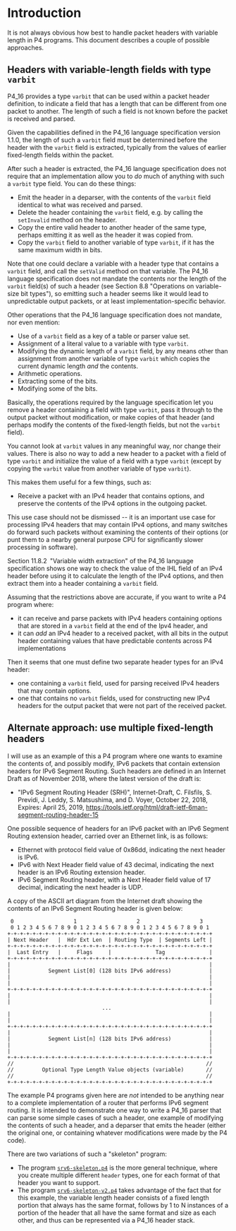 # Introduction

It is not always obvious how best to handle packet headers with
variable length in P4 programs.  This document describes a couple of
possible approaches.


## Headers with variable-length fields with type `varbit`

P4_16 provides a type `varbit` that can be used within a packet header
definition, to indicate a field that has a length that can be
different from one packet to another.  The length of such a field is
not known before the packet is received and parsed.

Given the capabilities defined in the P4_16 language specification
version 1.1.0, the length of such a `varbit` field must be determined
before the header with the `varbit` field is extracted, typically from
the values of earlier fixed-length fields within the packet.

After such a header is extracted, the P4_16 language specification
does not require that an implementation allow you to _do_ much of
anything with such a `varbit` type field.  You can do these things:

+ Emit the header in a deparser, with the contents of the `varbit`
  field identical to what was received and parsed.
+ Delete the header containing the `varbit` field, e.g. by calling the
  `setInvalid` method on the header.
+ Copy the entire valid header to another header of the same type,
  perhaps emitting it as well as the header it was copied from.
+ Copy the `varbit` field to another variable of type `varbit`, if it
  has the same maximum width in bits.

Note that one could declare a variable with a header type that
contains a `varbit` field, and call the `setValid` method on that
variable.  The P4_16 language specification does not mandate the
contents nor the length of the `varbit` field(s) of such a header (see
Section 8.8 "Operations on variable-size bit types"), so emitting such
a header seems like it would lead to unpredictable output packets, or
at least implementation-specific behavior.

Other operations that the P4_16 language specification does not
mandate, nor even mention:

+ Use of a `varbit` field as a key of a table or parser value set.
+ Assignment of a literal value to a variable with type `varbit`.
+ Modifying the dynamic length of a `varbit` field, by any means other
  than assignment from another variable of type `varbit` which copies
  the current dynamic length _and_ the contents.
+ Arithmetic operations.
+ Extracting some of the bits.
+ Modifying some of the bits.

Basically, the operations required by the language specification let
you remove a header containing a field with type `varbit`, pass it
through to the output packet without modification, or make copies of
that header (and perhaps modify the contents of the fixed-length
fields, but not the `varbit` field).

You cannot look at `varbit` values in any meaningful way, nor change
their values.  There is also no way to add a new header to a packet
with a field of type `varbit` and initialize the value of a field with
a type `varbit` (except by copying the `varbit` value from another
variable of type `varbit`).

This makes them useful for a few things, such as:

+ Receive a packet with an IPv4 header that contains options, and
  preserve the contents of the IPv4 options in the outgoing packet.

This use case should not be dismissed -- it is an important use case
for processing IPv4 headers that may contain IPv4 options, and many
switches do forward such packets without examining the contents of
their options (or punt them to a nearby general purpose CPU for
significantly slower processing in software).

Section 11.8.2 "Variable width extraction" of the P4_16 language
specification shows one way to check the value of the IHL field of an
IPv4 header before using it to calculate the length of the IPv4
options, and then extract them into a header containing a `varbit`
field.

Assuming that the restrictions above are accurate, if you want to
write a P4 program where:

+ it can receive and parse packets with IPv4 headers containing
  options that are stored in a `varbit` field at the end of the Ipv4
  header, and
+ it can _add_ an IPv4 header to a received packet, with all bits in
  the output header containing values that have predictable contents
  across P4 implementations

Then it seems that one must define two separate header types for an
IPv4 header:

+ one containing a `varbit` field, used for parsing received IPv4
  headers that may contain options.
+ one that contains no `varbit` fields, used for constructing new IPv4
  headers for the output packet that were not part of the received
  packet.


## Alternate approach: use multiple fixed-length headers

I will use as an example of this a P4 program where one wants to
examine the contents of, and possibly modify, IPv6 packets that
contain extension headers for IPv6 Segment Routing.  Such headers are
defined in an Internet Draft as of November 2018, where the latest
version of the draft is:

+ "IPv6 Segment Routing Header (SRH)", Internet-Draft, C. Filsfils,
  S. Previdi, J. Leddy, S. Matsushima, and D. Voyer, October 22, 2018,
  Expires: April 25, 2019,
  https://tools.ietf.org/html/draft-ietf-6man-segment-routing-header-15

One possible sequence of headers for an IPv6 packet with an IPv6
Segment Routing extension header, carried over an Ethernet link, is as
follows:

+ Ethernet with protocol field value of 0x86dd, indicating the next
  header is IPv6.
+ IPv6 with Next Header field value of 43 decimal, indicating the next
  header is an IPv6 Routing extension header.
+ IPv6 Segment Routing header, with a Next Header field value of 17
  decimal, indicating the next header is UDP.

A copy of the ASCII art diagram from the Internet draft showing the
contents of an IPv6 Segment Routing header is given below:

```
 0                   1                   2                   3
 0 1 2 3 4 5 6 7 8 9 0 1 2 3 4 5 6 7 8 9 0 1 2 3 4 5 6 7 8 9 0 1
+-+-+-+-+-+-+-+-+-+-+-+-+-+-+-+-+-+-+-+-+-+-+-+-+-+-+-+-+-+-+-+-+
| Next Header   |  Hdr Ext Len  | Routing Type  | Segments Left |
+-+-+-+-+-+-+-+-+-+-+-+-+-+-+-+-+-+-+-+-+-+-+-+-+-+-+-+-+-+-+-+-+
|  Last Entry   |     Flags     |              Tag              |
+-+-+-+-+-+-+-+-+-+-+-+-+-+-+-+-+-+-+-+-+-+-+-+-+-+-+-+-+-+-+-+-+
|                                                               |
|            Segment List[0] (128 bits IPv6 address)            |
|                                                               |
|                                                               |
+-+-+-+-+-+-+-+-+-+-+-+-+-+-+-+-+-+-+-+-+-+-+-+-+-+-+-+-+-+-+-+-+
|                                                               |
|                                                               |
                              ...
|                                                               |
|                                                               |
+-+-+-+-+-+-+-+-+-+-+-+-+-+-+-+-+-+-+-+-+-+-+-+-+-+-+-+-+-+-+-+-+
|                                                               |
|            Segment List[n] (128 bits IPv6 address)            |
|                                                               |
|                                                               |
+-+-+-+-+-+-+-+-+-+-+-+-+-+-+-+-+-+-+-+-+-+-+-+-+-+-+-+-+-+-+-+-+
//                                                             //
//         Optional Type Length Value objects (variable)       //
//                                                             //
+-+-+-+-+-+-+-+-+-+-+-+-+-+-+-+-+-+-+-+-+-+-+-+-+-+-+-+-+-+-+-+-+
```

The example P4 programs given here are _not_ intended to be anything
near to a complete implementation of a router that performs IPv6
segment routing.  It is intended to demonstrate one way to write a
P4_16 parser that can parse some simple cases of such a header, one
example of modifying the contents of such a header, and a deparser
that emits the header (either the original one, or containing whatever
modifications were made by the P4 code).

There are two variations of such a "skeleton" program:

+ The program [`srv6-skeleton.p4`](srv6-skeleton.p4) is the more
  general technique, where you create multiple different `header`
  types, one for each format of that header you want to support.
+ The program [`srv6-skeleton-v2.p4`](srv6-skeleton-v2.p4) takes
  advantage of the fact that for this example, the variable length
  header consists of a fixed length portion that always has the same
  format, follows by 1 to N instances of a portion of the header that
  all have the same format and size as each other, and thus can be
  represented via a P4_16 header stack.
